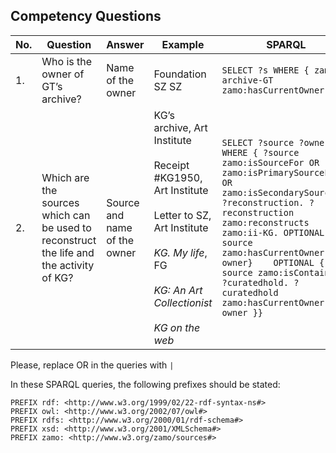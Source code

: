 ## Competency Questions

| No. | Question | Answer  | Example                                       | SPARQL |
|-----|-----------------------------------|----------------------------|------------------------------------------------------------------------------------------------------------------------------------------------------|---------------------------------------------------------------------------------------------------------------------------------------------------------------------------------------------------------------------------------------------------------------------------------------------------------|
| 1.  | Who is the owner of GT’s archive?    | Name of the owner       | Foundation SZ SZ   | ``` SELECT ?s WHERE { zamo:i-archive-GT zamo:hasCurrentOwner ?s} ```       |
| 2.  | Which are the sources which can be used to reconstruct the life and the activity of KG? | Source and name of the owner | KG’s archive, Art Institute <br><br> Receipt  #KG1950,  Art  Institute <br><br>  Letter  to  SZ,  Art Institute <br><br> <i>KG. My life</i>, FG <br><br> <i>KG: An Art Collectionist</i> <br><br> <i>KG on the web</i> | ``` SELECT ?source ?owner WHERE { ?source zamo:isSourceFor OR zamo:isPrimarySourceFor OR zamo:isSecondarySourceFor ?reconstruction. ?reconstruction zamo:reconstructs zamo:ii-KG. OPTIONAL { ?source zamo:hasCurrentOwner ?owner}    OPTIONAL { ?source zamo:isContainedIn ?curatedhold. ?curatedhold zamo:hasCurrentOwner ?owner }} ``` |

Please, replace OR in the queries with `|`

In these SPARQL queries, the following prefixes should be stated:
```
PREFIX rdf: <http://www.w3.org/1999/02/22-rdf-syntax-ns#>
PREFIX owl: <http://www.w3.org/2002/07/owl#>
PREFIX rdfs: <http://www.w3.org/2000/01/rdf-schema#>
PREFIX xsd: <http://www.w3.org/2001/XMLSchema#>
PREFIX zamo: <http://www.w3.org/zamo/sources#>
```
